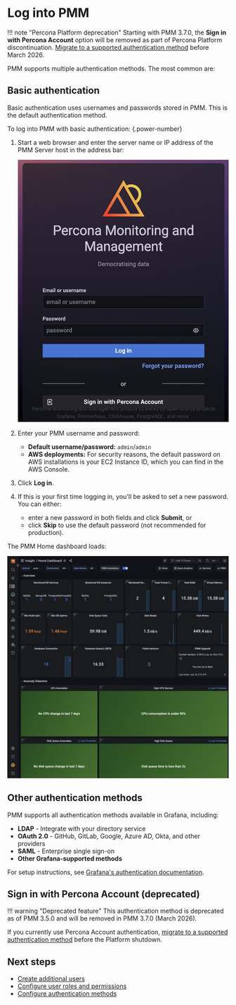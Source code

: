 # Log into PMM

!!! note "Percona Platform deprecation"
    Starting with PMM 3.7.0, the **Sign in with Percona Account** option will be removed as part of Percona Platform discontinuation. [Migrate to a supported authentication method](../admin/manage-users/edit_users.html#migrating-from-percona-account-authentication-deprecated) before March 2026.

PMM supports multiple authentication methods. The most common are:

## Basic authentication

Basic authentication uses usernames and passwords stored in PMM. This is the default authentication method.

To log into PMM with basic authentication:
{.power-number}

1. Start a web browser and enter the server name or IP address of the PMM Server host in the address bar: 
   
   ![PMM Login](../../images/PMM_Login.jpg)

2. Enter your PMM username and password:
   - **Default username/password:** `admin`/`admin` 
   - **AWS deployments:** For security reasons, the default password on AWS installations is your EC2 Instance ID, which you can find in the AWS Console.

3. Click **Log in**.

4. If this is your first time logging in, you'll be asked to set a new password. You can either:
   - enter a new password in both fields and click **Submit**, or
   - click **Skip** to use the default password (not recommended for production).

The PMM Home dashboard loads:

![PMM Home dashboard](../../images/PMM_Home_Dashboard.png)

## Other authentication methods

PMM supports all authentication methods available in Grafana, including:

- **LDAP** - Integrate with your directory service
- **OAuth 2.0** - GitHub, GitLab, Google, Azure AD, Okta, and other providers
- **SAML** - Enterprise single sign-on
- **Other Grafana-supported methods**

For setup instructions, see [Grafana's authentication documentation](https://grafana.com/docs/grafana/latest/setup-grafana/configure-security/configure-authentication/).

## Sign in with Percona Account (deprecated)

!!! warning "Deprecated feature"
    This authentication method is deprecated as of PMM 3.5.0 and will be removed in PMM 3.7.0 (March 2026).

If you currently use Percona Account authentication, [migrate to a supported authentication method](../admin/manage-users/edit_users.html#migrating-from-percona-account-authentication-deprecated) before the Platform shutdown.

## Next steps

- [Create additional users](../../admin/manage-users/add_users.md)
- [Configure user roles and permissions](../../admin/roles/index.md)
- [Configure authentication methods](https://grafana.com/docs/grafana/latest/setup-grafana/configure-security/configure-authentication/)